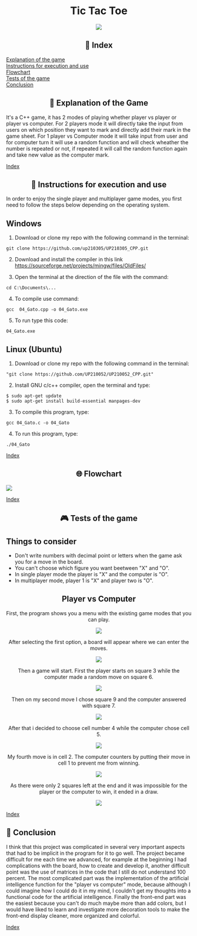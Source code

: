 <h1 align="center"> Tic Tac Toe</h1>

<div align="center">

<img src="../images/giphy20.gif">

</div align="center">

<div align="center">

##  __📌&nbsp;Index__

</div align="center">

[Explanation of the game](#explanation-of-the-game)   
[Instructions for execution and use](#instructions-for-execution-and-use)   
[Flowchart](#flowchart)   
[Tests of the game](#tests-of-the-game)   
[Conclusion](#conclusion)

<div align="center">

##  __🎲&nbsp;Explanation of the Game__

</div align="center">

It's a C++ game, it has 2 modes of playing whether player vs player or player vs computer. For 2 players mode it will directly take the input from users on which position they want to mark and directly add their mark in the game sheet. For 1 player vs Computer mode it will take input from user and for computer turn it will use a random function and will check wheather the number is repeated or not, if repeated it will call the random function again and take new value as the computer mark.

[Index](#index)

<div align="center">


## __📓&nbsp;Instructions for execution and use__

</div align="center">


In order to enjoy the single player and multiplayer game modes, you first need to follow the steps below depending on the operating system.
<h2> Windows </h2>

1. Download or clone my repo with the following command in the terminal:
   
~~~
git clone https://github.com/up210305/UP210305_CPP.git
~~~

2. Download and install the compiler in this link https://sourceforge.net/projects/mingw/files/OldFiles/ 

3. Open the terminal at the direction of the file with the command:

~~~
cd C:\Documents\...
~~~

4. To compile use command:

~~~
gcc  04_Gato.cpp -o 04_Gato.exe
~~~

5. To run type this code:

~~~
04_Gato.exe
~~~

<h2> Linux (Ubuntu)</h2>

1. Download or clone my repo with the following command in the terminal:
   
~~~
"git clone https://github.com/UP210052/UP210052_CPP.git"
~~~

2. Install GNU c/c++ compiler, open the terminal and type:

~~~
$ sudo apt-get update
$ sudo apt-get install build-essential manpages-dev
~~~

3. To compile this program, type:

~~~
gcc 04_Gato.c -o 04_Gato
~~~

4. To run this program, type:
   
~~~
./04_Gato
~~~

[Index](#index)

<div align="center">

## __🌐&nbsp;Flowchart__

</div align="center">

<img src="../imagenes/diagrama2.drawio.png" align="center">

[Index](#index)

<div align="center">

## __🎮&nbsp;Tests of the game__

</div align="center">

<h2>Things to consider</h2>

- Don't write numbers with decimal point or letters when the game ask you for a move in the board.  
- You can't choose which figure you want beetween "X" and "O".
- In single player mode the player is "X" and the computer is "O".  
- In multiplayer mode, player 1 is "X" and player two is "O".

<h2 align="center"> Player vs Computer</h2>

<div align="center">

First, the program shows you a menu with the existing game modes that you can play. 

<img src="../imagenes/g27.PNG" align="center"/>

After selecting the first option, a board will appear where we can enter the moves. 

<img src="../imagenes/g28.PNG"  align="center"/>

Then a game will start. First the player starts on square 3 while the computer made a random move on square 6.

<img src="../imagenes/g29.PNG" align="center"/>

Then on my second move I chose square 9 and the computer answered with square 7.  

<img src="../imagenes/g30.PNG" align="center"/>

After that i decided to choose cell number 4 while the computer chose cell 5.

<img src="../imagenes/g31.PNG" align="center"/>

My fourth move is in cell 2. The computer counters by putting their move in cell 1 to prevent me from winning.  

<img src="../imagenes/g32.PNG" align="center"/>

As there were only 2 squares left at the end and it was impossible for the player or the computer to win, it ended in a draw.

<img src="../imagenes/g33.PNG" align="center"/>


</div align="center">

[Index](#index)


##  __📝&nbsp;Conclusion__

</div align="center">

I think that this project was complicated in several very important aspects that had to be implicit in the program for it to go well. The project became difficult for me each time we advanced, for example at the beginning I had complications with the board, how to create and develop it, another difficult point was the use of matrices in the code that I still do not understand 100 percent.
The most complicated part was the implementation of the artificial intelligence function for the "player vs computer" mode, because although I could imagine how I could do it in my mind, I couldn't get my thoughts into a functional code for the artificial intelligence.
Finally the front-end part was the easiest because you can't do much maybe more than add colors, but I would have liked to learn and investigate more decoration tools to make the front-end display cleaner, more organized and colorful. 

[Index](#index)

